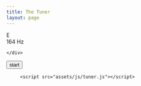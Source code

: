 ```yaml
---
title: The Tuner
layout: page
---
```





<body>
<div class="tuner">

  <div
    id="pointer"
    class="tuner__pointer"
  ></div>
  <div class="tuner__data-wrapper">
    <div class="tuner__data">
      <div id="note" class="tuner__note">
        E
      </div>
      <div id="freq" class="tuner__freq">
        164 Hz
      </div>
    </div>
  </div>
  <div class="labels">
    <div class="tuner__panel">
    </div>
    <div class="labels-20">

    </div>
  </div>
  <div class="tuner__panel-record">
    <button id=record onclick="drawBarsAnalyser()">start</button>
  </div>
  
</div>


         <script src="assets/js/tuner.js"></script>

</body>
